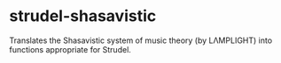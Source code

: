 # strudel-shasavistic
Translates the Shasavistic system of music theory (by LΛMPLIGHT) into functions appropriate for Strudel.

